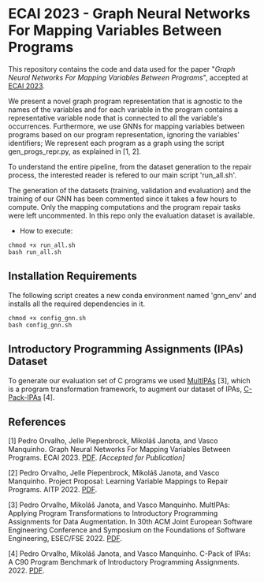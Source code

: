 # ECAI 2023 - Graph Neural Networks For Mapping Variables Between Programs

This repository contains the code and data used for the paper "*Graph Neural Networks For Mapping Variables Between Programs*", accepted at [ECAI 2023](https://ecai2023.eu).

We present a novel graph program representation that is agnostic to the names of the variables and for each variable in the program contains a representative variable node that is connected to all the variable's occurrences. Furthermore, we use GNNs for mapping variables between programs based on our program representation, ignoring the variables' identifiers;
We represent each program as a graph using the script gen_progs_repr.py, as explained in [1, 2].

To understand the entire pipeline, from the dataset generation to the repair process, the interested reader is refered to our main script 'run_all.sh'.

The generation of the datasets (training, validation and evaluation) and the training of our GNN has been commented since it takes a few hours to compute. Only the mapping computations and the program repair tasks were left uncommented. In this repo only the evaluation dataset is available.

- How to execute:

```
chmod +x run_all.sh
bash run_all.sh
```

## Installation Requirements

The following script creates a new conda environment named 'gnn_env' and installs all the required dependencies in it.

```
chmod +x config_gnn.sh
bash config_gnn.sh
```

## Introductory Programming Assignments (IPAs) Dataset


To generate our evaluation set of C programs we used [MultIPAs](https://github.com/pmorvalho/MultIPAs) [3], which is a program transformation framework, to augment our dataset of IPAs, [C-Pack-IPAs](https://github.com/pmorvalho/C-Pack-IPAs) [4]. 

## References

[1] Pedro Orvalho, Jelle Piepenbrock, Mikoláš Janota, and Vasco Manquinho. Graph Neural Networks For Mapping Variables Between Programs. ECAI 2023. [PDF](https://arxiv.org/pdf/2307.13014.pdf). *[Accepted for Publication]*

[2] Pedro Orvalho, Jelle Piepenbrock, Mikoláš Janota, and Vasco Manquinho. Project Proposal: Learning Variable Mappings to Repair Programs. AITP 2022. [PDF](http://aitp-conference.org/2022/abstract/AITP_2022_paper_15.pdf).

[3] Pedro Orvalho, Mikoláš Janota, and Vasco Manquinho. MultIPAs: Applying Program Transformations to Introductory Programming Assignments for Data Augmentation. In 30th ACM Joint European Software Engineering Conference and Symposium on the Foundations of Software Engineering, ESEC/FSE 2022. [PDF](https://dl.acm.org/doi/10.1145/3540250.3558931).

[4] Pedro Orvalho, Mikoláš Janota, and Vasco Manquinho. C-Pack of IPAs: A C90 Program Benchmark of Introductory Programming Assignments. 2022. [PDF](https://arxiv.org/pdf/2206.08768.pdf).
